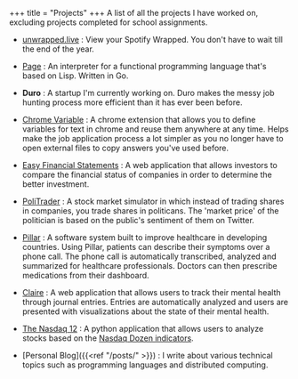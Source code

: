 +++
title = "Projects"
+++
A list of all the projects I have worked on, excluding projects completed for school assignments.

- [unwrapped.live](https://unwrapped.live) : View your Spotify Wrapped. You don't have to wait till the end of the year.

- [Page](https://github.com/shafinsiddique/page) : An interpreter for a functional programming language that's based on Lisp. Written in Go.

- **Duro** : A startup I'm currently working on. Duro makes the messy job hunting process more efficient than it has ever been before.

- [Chrome Variable](https://chrome.google.com/webstore/detail/chrome-variable/eiepnmajeaiikmnepmkiejihnbfndekg) : A chrome extension that allows you to define variables for text in chrome and reuse them anywhere at any time. Helps make the job application process a lot simpler as you no longer have to open external files to copy answers you've used before.

- [Easy Financial Statements](https://github.com/shafinsiddique/EasyFinancialStatements) : A web application that allows investors to compare the financial status of companies in order to determine the better investment.  

- [PoliTrader](https://github.com/shafinsiddique/PoliTrader-Flask) : A stock market simulator in which instead of trading shares in companies, you trade shares in politicans. The 'market price' of the politician is based on the public's sentiment of them on Twitter.

- [Pillar](https://github.com/shafinsiddique/pillar) : A software system built to improve healthcare in developing countries. Using Pillar, patients can describe their symptoms over a phone call. The phone call is automatically transcribed, analyzed and summarized for healthcare professionals. Doctors can then prescribe medications from their dashboard.

- [Claire](https://github.com/shafinsiddique/Claire) : A web application that allows users to track their mental health through journal entries. Entries are automatically analyzed and users are presented with visualizations about the state of their mental health.

- [The Nasdaq 12](https://github.com/shafinsiddique/TheNasdaq12) : A python application that allows users to analyze stocks based on the [Nasdaq Dozen indicators](http://www.eitc.org/research-opportunities/investments-fintech-law-and-emerging-startup-iindustries/the-economy-the-stock-market-investments-wealth-management/investment-and-the-economy/how-to-evaluate-stock-performance/the-nasdaq-dozen).

- [Personal Blog]({{<ref "/posts/" >}}) : I write about various technical topics such as programming languages and distributed computing.

